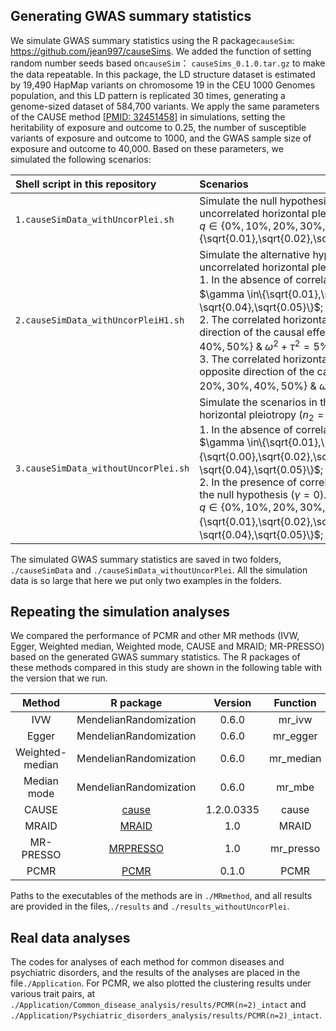 ## Generating GWAS summary statistics

We simulate GWAS summary statistics using the R package`causeSim`: https://github.com/jean997/causeSims. We added the function of setting random number seeds based on`causeSim`： `causeSims_0.1.0.tar.gz` to make the data repeatable. In this package, the LD structure dataset is estimated by 19,490 HapMap variants  on chromosome 19 in the CEU 1000 Genomes population, and this LD pattern is replicated 30 times, generating a genome-sized dataset of 584,700 variants. We apply the same parameters of the CAUSE method [[PMID: 32451458](https://pubmed.ncbi.nlm.nih.gov/32451458/)] in simulations, setting the heritability of exposure and outcome to 0.25, the number of susceptible variants of exposure and outcome to 1000, and the GWAS sample size of exposure and outcome to 40,000. Based on these parameters, we simulated the following scenarios:

| Shell script in this repository      | Scenarios                                                    |
| :----------------------------------- | :----------------------------------------------------------- |
| `1.causeSimData_withUncorPlei.sh`    | Simulate the null hypothesis ($`\gamma=0`$) in the presence of uncorrelated horizontal pleiotropy.<br />    $`q \in \{ 0\%,10\%,20\%,30\%,40\%,50\% \} `$ & $`\eta\in\{\sqrt{0.01},\sqrt{0.02},\sqrt{0.03},\sqrt{0.04},\sqrt{0.05}\}`$; |
| `2.causeSimData_withUncorPleiH1.sh`  | Simulate the alternative hypothesis in the presence of uncorrelated horizontal pleiotropy.<br />    1. In the absence of correlated horizontal pleiotropy. $`\gamma \in\{\sqrt{0.01},\sqrt{0.02},\sqrt{0.03}，\sqrt{0.04},\sqrt{0.05}\}`$;<br />    2. The correlated horizontal pleiotropic effect is in the same direction of the causal effect ($`\gamma=0.1`$). $`q\in \{10\%,20\%,30\%,40\%,50\%\}`$ & $`\omega^2+\tau^2=5\%`$; <br />    3. The correlated horizontal pleiotropic effect is in the opposite direction of the causal effect ($`\gamma=-0.1`$). $`q\in \{10\%,20\%,30\%,40\%,50\%\}`$ & $`\omega^2+\tau^2=5\%`$; |
| `3.causeSimData_withoutUncorPlei.sh` | Simulate the scenarios in the absence of uncorrelated horizontal pleiotropy ($`n_2=0`$).<br />    1. In the absence of correlated horizontal pleiotropy ($`\eta=0`$). $`\gamma \in\{\sqrt{0.01},\{\sqrt{0.00},\sqrt{0.02},\sqrt{0.03}，\sqrt{0.04},\sqrt{0.05}\}`$;<br />    2. In the presence of correlated horizontal pleiotropy under the null hypothesis ($`\gamma= 0`$). <br />    $`q\in \{0\%,10\%,20\%,30\%,40\%,50\%\}`$ & $`\eta\in\{\sqrt{0.01},\sqrt{0.02},\sqrt{0.03}，\sqrt{0.04},\sqrt{0.05}\}`$; |

The simulated GWAS summary statistics are saved in two folders, `./causeSimData` and `./causeSimData_withoutUncorPlei`. All the simulation data is so large that here we put only two examples in the folders. 

## Repeating the simulation analyses

We compared the performance of PCMR and other MR methods (IVW, Egger, Weighted median, Weighted mode, CAUSE and MRAID; MR-PRESSO) based on the generated GWAS summary statistics. The R packages of these methods compared in this study are shown in the following table with the version that we run.

|     Method      |                     R package                     |  Version   | Function  | parameters |
| :-------------: | :-----------------------------------------------: | :--------: | :-------: | :--------: |
|       IVW       |              MendelianRandomization               |   0.6.0    |  mr_ivw   |  default   |
|      Egger      |              MendelianRandomization               |   0.6.0    | mr_egger  |  default   |
| Weighted-median |              MendelianRandomization               |   0.6.0    | mr_median |  default   |
|   Median mode   |              MendelianRandomization               |   0.6.0    |  mr_mbe   |  default   |
|      CAUSE      |     [cause](https://github.com/jean997/cause)     | 1.2.0.0335 |   cause   |  default   |
|      MRAID      | [MRAID](https://github.com/yuanzhongshang/MRAID)  |    1.0     |   MRAID   |  default   |
|    MR-PRESSO    | [MRPRESSO](https://github.com/rondolab/MR-PRESSO) |    1.0     | mr_presso |  default   |
|      PCMR       |    [PCMR](https://github.com/856tangbin/PCMR)     |   0.1.0    |   PCMR    |  default   |

Paths to the executables of the methods are in `./MRmethod`, and all results are provided in the files,`./results` and `./results_withoutUncorPlei`. 

## Real data analyses

The codes for analyses of each method for common diseases and psychiatric disorders, and the results of the analyses are placed in the file`./Application`. For PCMR, we also plotted the clustering results under various trait pairs, at `./Application/Common_disease_analysis/results/PCMR(n=2)_intact` and  `./Application/Psychiatric_disorders_analysis/results/PCMR(n=2)_intact`. 


